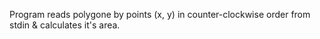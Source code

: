 Program reads polygone by points (x, y) in counter-clockwise order from stdin & calculates it's area.